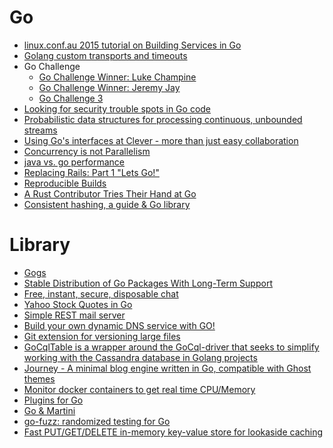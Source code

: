 Go
==
* [linux.conf.au 2015 tutorial on Building Services in Go](https://github.com/zorkian/lca2015)
* [Golang custom transports and timeouts](http://biasedbit.com/blog/golang-custom-transports/)
* Go Challenge
  * [Go Challenge Winner: Luke Champine](https://sourcegraph.com/blog/go-challenge-luke-champine)
  * [Go Challenge Winner: Jeremy Jay](https://sourcegraph.com/blog/go-challenge-jeremyjay)
  * [Go Challenge 3](http://golang-challenge.com/go-challenge3/)
* [Looking for security trouble spots in Go code](http://0xdabbad00.com/2015/04/12/looking_for_security_trouble_spots_in_go_code/)
* [Probabilistic data structures for processing continuous, unbounded streams](https://github.com/tylertreat/BoomFilters)
* [Using Go's interfaces at Clever - more than just easy collaboration](http://engineering.clever.com/2015/04/17/using-gos-interfaces-at-clever---more-than-just-easy-collaboration/)
* [Concurrency is not Parallelism](http://blog.golang.org/concurrency-is-not-parallelism)
* [java vs. go performance](http://benchmarksgame.alioth.debian.org/u64q/compare.php?lang=java&lang2=go)
* [Replacing Rails: Part 1 "Lets Go!"](http://madebymany.com/blog/replacing-rails-part-1-lets-go)
* [Reproducible Builds](http://go-talks.appspot.com/github.com/davecheney/presentations/reproducible-builds.slide)
* [A Rust Contributor Tries Their Hand at Go](http://www.polyglotweekly.com/2015/04/24/thoughts-of-a-rustacean-learning-go.html)
* [Consistent hashing, a guide & Go library](https://medium.com/@sent0hil/consistent-hashing-a-guide-go-implementation-fe3421ac3e8f)

# Library
* [Gogs](http://gogs.io/)
* [Stable Distribution of Go Packages With Long-Term Support](https://www.stablelib.com/)
* [Free, instant, secure, disposable chat](https://niltalk.com/)
* [Yahoo Stock Quotes in Go](https://github.com/doneland/yquotes)
* [Simple REST mail server](https://github.com/dullgiulio/perso/releases/tag/v0.1)
* [Build your own dynamic DNS service with GO!](http://mkaczanowski.com/golang-build-dynamic-dns-service-go/)
* [Git extension for versioning large files](https://github.com/github/git-lfs)
* [GoCqlTable is a wrapper around the GoCql-driver that seeks to simplify working with the Cassandra database in Golang projects](https://github.com/elvtechnology/gocqltable)
* [Journey - A minimal blog engine written in Go, compatible with Ghost themes](https://kabukky.github.io/journey/)
* [Monitor docker containers to get real time CPU/Memory](https://github.com/Scalingo/acadock-monitoring)
* [Plugins for Go](https://github.com/dullgiulio/pingo)
* [Go & Martini](http://getting-started.md/guides/3-go-martini)
* [go-fuzz: randomized testing for Go](https://github.com/dvyukov/go-fuzz)
* [Fast PUT/GET/DELETE in-memory key-value store for lookaside caching](https://github.com/jonhoo/cucache)